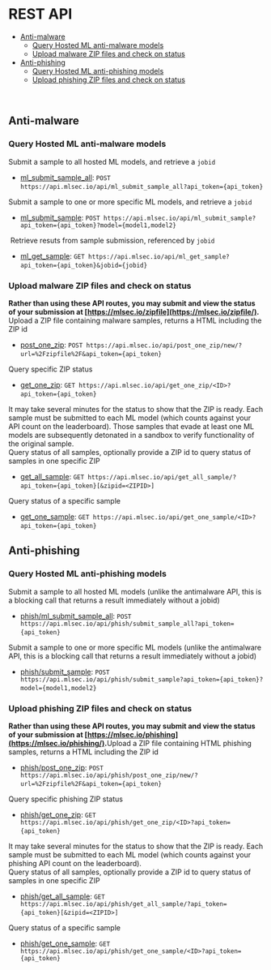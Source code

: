 # REST API
<!-- vscode-markdown-toc -->
* [Anti-malware](#anti-malware)
    * [Query Hosted ML anti-malware models](#query-hosted-ml-anti-malware-models)
    * [Upload malware ZIP files and check on status](#upload-malware-zip-files-and-check-on-status)
* [Anti-phishing](#anti-phishing)
    * [Query Hosted ML anti-phishing models](#query-hosted-ml-anti-phishing-models)
    * [Upload phishing ZIP files and check on status](#upload-phishing-zip-files-and-check-on-status)

<!-- vscode-markdown-toc-config
	numbering=false
	autoSave=true
	/vscode-markdown-toc-config -->
<!-- /vscode-markdown-toc -->
​
## <a name='anti-malware'></a>Anti-malware
### <a name='query-hosted-ml-anti-malware-models'></a>Query Hosted ML anti-malware models
Submit a sample to all hosted ML models, and retrieve a `jobid`
* [ml_submit_sample_all](ml_submit_sample_all.md): `POST https://api.mlsec.io/api/ml_submit_sample_all?api_token={api_token}`
​

Submit a sample to one or more specific ML models, and retrieve a `jobid`
* [ml_submit_sample](ml_submit_sample.md): `POST https://api.mlsec.io/api/ml_submit_sample?api_token={api_token}?model={model1,model2}`

​
Retrieve resuts from sample submission, referenced by `jobid`
* [ml_get_sample](ml_get_sample.md): `GET https://api.mlsec.io/api/ml_get_sample?api_token={api_token}&jobid={jobid}`
​
### <a name='upload-malware-zip-files-and-check-on-status'></a>Upload malware ZIP files and check on status
**Rather than using these API routes, you may submit and view the status of your submission at [https://mlsec.io/zipfile](https://mlsec.io/zipfile/).**
​
Upload a ZIP file containing malware samples, returns a HTML including the ZIP id
* [post_one_zip](post_one_zip.md): `POST https://api.mlsec.io/api/post_one_zip/new/?url=%2Fzipfile%2F&api_token={api_token}`
​

Query specific ZIP status
* [get_one_zip](get_one_zip.md): `GET https://api.mlsec.io/api/get_one_zip/<ID>?api_token={api_token}`
​

It may take several minutes for the status to show that the ZIP is ready.  Each sample must be submitted to each ML model (which counts against your API count on the leaderboard).  Those samples that evade at least one ML models are subsequently detonated in a sandbox to verify functionality of the original sample.  
​
Query status of all samples, optionally provide a ZIP id to query status of samples in one specific ZIP
* [get_all_sample](get_all_sample.md): `GET https://api.mlsec.io/api/get_all_sample/?api_token={api_token}[&zipid=<ZIPID>]`
​

Query status of a specific sample
* [get_one_sample](get_one_sample.md): `GET https://api.mlsec.io/api/get_one_sample/<ID>?api_token={api_token}`
​
​
## <a name='anti-phishing'></a>Anti-phishing
### <a name='query-hosted-ml-anti-phishing-models'></a>Query Hosted ML anti-phishing models 
Submit a sample to all hosted ML models (unlike the antimalware API, this is a blocking call that returns a result immediately without a jobid)
* [phish/ml_submit_sample_all](phish/submit_sample_all.md): `POST https://api.mlsec.io/api/phish/submit_sample_all?api_token={api_token}`
​

Submit a sample to one or more specific ML models (unlike the antimalware API, this is a blocking call that returns a result immediately without a jobid)
* [phish/submit_sample](phish/submit_sample.md): `POST https://api.mlsec.io/api/phish/submit_sample?api_token={api_token}?model={model1,model2}`
​

### <a name='upload-phishing-zip-files-and-check-on-status'></a>Upload phishing ZIP files and check on status
**Rather than using these API routes, you may submit and view the status of your submission at [https://mlsec.io/phishing](https://mlsec.io/phishing/).**
​
Upload a ZIP file containing HTML phishing samples, returns a HTML including the ZIP id
* [phish/post_one_zip](phish/post_one_zip.md): `POST https://api.mlsec.io/api/phish/post_one_zip/new/?url=%2Fzipfile%2F&api_token={api_token}`
​

Query specific phishing ZIP status
* [phish/get_one_zip](phish/get_one_zip.md): `GET https://api.mlsec.io/api/phish/get_one_zip/<ID>?api_token={api_token}`
​

It may take several minutes for the status to show that the ZIP is ready.  Each sample must be submitted to each ML model (which counts against your phishing API count on the leaderboard).   
​
Query status of all samples, optionally provide a ZIP id to query status of samples in one specific ZIP
* [phish/get_all_sample](phish/get_all_sample.md): `GET https://api.mlsec.io/api/phish/get_all_sample/?api_token={api_token}[&zipid=<ZIPID>]`
​

Query status of a specific sample
* [phish/get_one_sample](phish/get_one_sample.md): `GET https://api.mlsec.io/api/phish/get_one_sample/<ID>?api_token={api_token}`